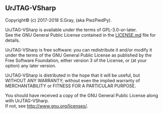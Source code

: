 UrJTAG-VSharp
-------------

Copyright© (c) 2017-2018 S.Gray, (aka PiezPiedPy).

UrJTAG-VSharp is available under the terms of GPL-3.0-or-later.  
See the GNU General Public License contained in the [LICENSE.md](LICENSE.md) file
for details.

UrJTAG-VSharp is free software: you can redistribute it and/or modify
it under the terms of the GNU General Public License as published by
the Free Software Foundation, either version 3 of the License, or
(at your option) any later version.

UrJTAG-VSharp is distributed in the hope that it will be useful,
but WITHOUT ANY WARRANTY; without even the implied warranty of
MERCHANTABILITY or FITNESS FOR A PARTICULAR PURPOSE.

You should have received a copy of the GNU General Public License
along with UrJTAG-VSharp.  
If not, see <http://www.gnu.org/licenses/>.

